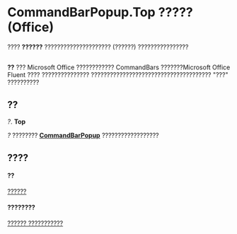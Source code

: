 
# CommandBarPopup.Top ????? (Office)

???? **??????** ????????????????????? (??????) ????????????????


## 


 **??**  ??? Microsoft Office ???????????? CommandBars ???????Microsoft Office Fluent ???? ??????????????? ?????????????????????????????????????? "???" ??????????


## ??

 _?_. **Top**

 _?_ ???????? **[CommandBarPopup](a8ae06a3-1d7b-a531-91df-756fafee5314.md)** ??????????????????


## ????


#### ??


[??????](a8ae06a3-1d7b-a531-91df-756fafee5314.md)
#### ????????


[?????? ???????????](http://msdn.microsoft.com/library/8ec16deb-bb74-2871-d837-f706c7a58f2b%28Office.15%29.aspx)